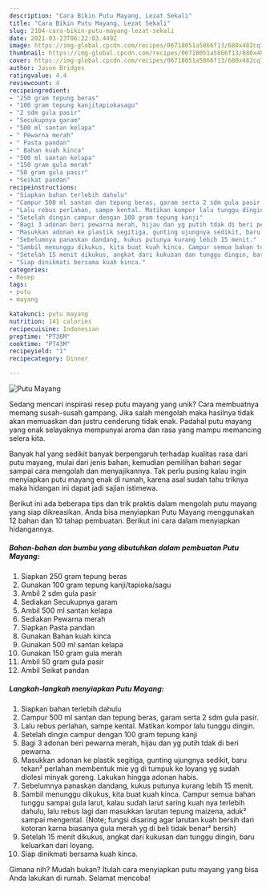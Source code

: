 ```yaml
---
description: "Cara Bikin Putu Mayang, Lezat Sekali"
title: "Cara Bikin Putu Mayang, Lezat Sekali"
slug: 2104-cara-bikin-putu-mayang-lezat-sekali
date: 2021-03-23T06:22:03.449Z
image: https://img-global.cpcdn.com/recipes/06718051a5866f13/680x482cq70/putu-mayang-foto-resep-utama.jpg
thumbnail: https://img-global.cpcdn.com/recipes/06718051a5866f13/680x482cq70/putu-mayang-foto-resep-utama.jpg
cover: https://img-global.cpcdn.com/recipes/06718051a5866f13/680x482cq70/putu-mayang-foto-resep-utama.jpg
author: Jason Bridges
ratingvalue: 4.4
reviewcount: 4
recipeingredient:
- "250 gram tepung beras"
- "100 gram tepung kanjitapiokasagu"
- "2 sdm gula pasir"
- "Secukupnya garam"
- "500 ml santan kelapa"
- " Pewarna merah"
- " Pasta pandan"
- " Bahan kuah kinca"
- "500 ml santan kelapa"
- "150 gram gula merah"
- "50 gram gula pasir"
- "Seikat pandan"
recipeinstructions:
- "Siapkan bahan terlebih dahulu"
- "Campur 500 ml santan dan tepung beras, garam serta 2 sdm gula pasir."
- "Lalu rebus perlahan, sampe kental. Matikan kompor lalu tunggu dingin."
- "Setelah dingin campur dengan 100 gram tepung kanji"
- "Bagi 3 adonan beri pewarna merah, hijau dan yg putih tdak di beri pewarna."
- "Masukkan adonan ke plastik segitiga, gunting ujungnya sedikit, baru tekan² perlahan membentuk mie yg di tumpuk ke loyang yg sudah diolesi minyak goreng. Lakukan hingga adonan habis."
- "Sebelumnya panaskan dandang, kukus putunya kurang lebih 15 menit."
- "Sambil menunggu dikukus, kita buat kuah kinca. Campur semua bahan tunggu sampai gula larut, kalau sudah larut saring kuah nya terlebih dahulu, lalu rebus lagi dan masukkan larutan tepung maizena, aduk² sampai mengental. (Note; fungsi disaring agar larutan kuah bersih dari kotoran karna biasanya gula merah yg di beli tidak benar² bersih)"
- "Setelah 15 menit dikukus, angkat dari kukusan dan tunggu dingin, baru keluarkan dari loyang."
- "Siap dinikmati bersama kuah kinca."
categories:
- Resep
tags:
- putu
- mayang

katakunci: putu mayang 
nutrition: 141 calories
recipecuisine: Indonesian
preptime: "PT36M"
cooktime: "PT43M"
recipeyield: "1"
recipecategory: Dinner

---
```



![Putu Mayang](https://img-global.cpcdn.com/recipes/06718051a5866f13/680x482cq70/putu-mayang-foto-resep-utama.jpg)

Sedang mencari inspirasi resep putu mayang yang unik? Cara membuatnya memang susah-susah gampang. Jika salah mengolah maka hasilnya tidak akan memuaskan dan justru cenderung tidak enak. Padahal putu mayang yang enak selayaknya mempunyai aroma dan rasa yang mampu memancing selera kita.



Banyak hal yang sedikit banyak berpengaruh terhadap kualitas rasa dari putu mayang, mulai dari jenis bahan, kemudian pemilihan bahan segar sampai cara mengolah dan menyajikannya. Tak perlu pusing kalau ingin menyiapkan putu mayang enak di rumah, karena asal sudah tahu triknya maka hidangan ini dapat jadi sajian istimewa.


Berikut ini ada beberapa tips dan trik praktis dalam mengolah putu mayang yang siap dikreasikan. Anda bisa menyiapkan Putu Mayang menggunakan 12 bahan dan 10 tahap pembuatan. Berikut ini cara dalam menyiapkan hidangannya.

<!--inarticleads1-->

##### Bahan-bahan dan bumbu yang dibutuhkan dalam pembuatan Putu Mayang:

1. Siapkan 250 gram tepung beras
1. Gunakan 100 gram tepung kanji/tapioka/sagu
1. Ambil 2 sdm gula pasir
1. Sediakan Secukupnya garam
1. Ambil 500 ml santan kelapa
1. Sediakan  Pewarna merah
1. Siapkan  Pasta pandan
1. Gunakan  Bahan kuah kinca
1. Gunakan 500 ml santan kelapa
1. Gunakan 150 gram gula merah
1. Ambil 50 gram gula pasir
1. Ambil Seikat pandan




<!--inarticleads2-->

##### Langkah-langkah menyiapkan Putu Mayang:

1. Siapkan bahan terlebih dahulu
1. Campur 500 ml santan dan tepung beras, garam serta 2 sdm gula pasir.
1. Lalu rebus perlahan, sampe kental. Matikan kompor lalu tunggu dingin.
1. Setelah dingin campur dengan 100 gram tepung kanji
1. Bagi 3 adonan beri pewarna merah, hijau dan yg putih tdak di beri pewarna.
1. Masukkan adonan ke plastik segitiga, gunting ujungnya sedikit, baru tekan² perlahan membentuk mie yg di tumpuk ke loyang yg sudah diolesi minyak goreng. Lakukan hingga adonan habis.
1. Sebelumnya panaskan dandang, kukus putunya kurang lebih 15 menit.
1. Sambil menunggu dikukus, kita buat kuah kinca. Campur semua bahan tunggu sampai gula larut, kalau sudah larut saring kuah nya terlebih dahulu, lalu rebus lagi dan masukkan larutan tepung maizena, aduk² sampai mengental. (Note; fungsi disaring agar larutan kuah bersih dari kotoran karna biasanya gula merah yg di beli tidak benar² bersih)
1. Setelah 15 menit dikukus, angkat dari kukusan dan tunggu dingin, baru keluarkan dari loyang.
1. Siap dinikmati bersama kuah kinca.




Gimana nih? Mudah bukan? Itulah cara menyiapkan putu mayang yang bisa Anda lakukan di rumah. Selamat mencoba!
